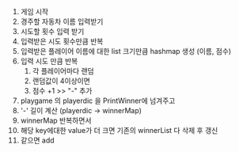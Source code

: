 1. 게임 시작
2. 경주할 자동차 이름 입력받기
3. 시도할 횟수 입력 받기
4. 입력받은 시도 횟수만큼 반복
5. 입력받은 플레이어 이름에 대한 list 크기만큼 hashmap 생성 (이름, 점수)
6. 입력 시도 만큼 반복
   1. 각 플레이어마다 랜덤
   2. 랜덤값이 4이상이면
   3. 점수 +1 >> "-" 추가
7. playgame 의 playerdic 을 PrintWinner에 넘겨주고 
8. '-' 길이 계산 (playerdic -> winnerMap)
9. winnerMap 반복하면서
10. 해당 key에대한 value가 더 크면 기존의 winnerList 다 삭제 후 갱신
11. 같으면 add